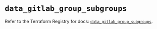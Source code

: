 # `data_gitlab_group_subgroups`

Refer to the Terraform Registry for docs: [`data_gitlab_group_subgroups`](https://registry.terraform.io/providers/gitlabhq/gitlab/18.5.0/docs/data-sources/group_subgroups).
